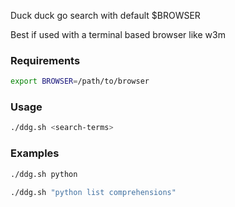 Duck duck go search with default $BROWSER

Best if used with a terminal based browser like w3m

### Requirements

```sh
export BROWSER=/path/to/browser
```

### Usage

```sh
./ddg.sh <search-terms>
```

### Examples

```sh
./ddg.sh python
```

```sh
./ddg.sh "python list comprehensions"
```
